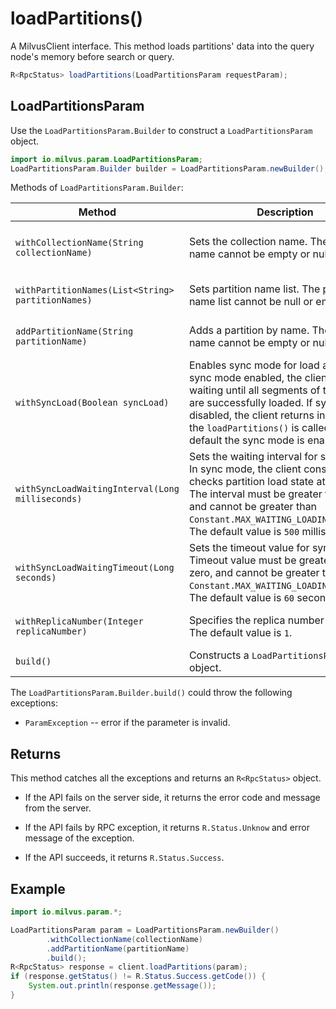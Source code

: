 # loadPartitions()

A MilvusClient interface. This method loads partitions' data into the query node's memory before search or query.

```Java
R<RpcStatus> loadPartitions(LoadPartitionsParam requestParam);
```

## LoadPartitionsParam

Use the `LoadPartitionsParam.Builder` to construct a `LoadPartitionsParam` object.

```Java
import io.milvus.param.LoadPartitionsParam;
LoadPartitionsParam.Builder builder = LoadPartitionsParam.newBuilder();
```

Methods of `LoadPartitionsParam.Builder`:

| Method                                            | Description                                                  | Parameters                                          |
| ------------------------------------------------- | ------------------------------------------------------------ | --------------------------------------------------- |
| `withCollectionName(String collectionName)`       | Sets the collection name. The collection name cannot be empty or null. | `collectionName`: Target collection name.           |
| `withPartitionNames(List<String> partitionNames)` | Sets partition name list. The partition name list cannot be null or empty. | `partitionNames`:  List of partition names.         |
| `addPartitionName(String partitionName)`          | Adds a partition by name. The partition name cannot be empty or null. | `partitionName`: Target partition name.             |
| `withSyncLoad(Boolean syncLoad)`                  | Enables sync mode for load action. With sync mode enabled, the client keeps waiting until all segments of the partition are successfully loaded. If sync mode is disabled, the client returns instantly after the `loadPartitions()` is called. By default the sync mode is enabled. | `syncLoad`: Set to True to enable the sync mode.    |
| `withSyncLoadWaitingInterval(Long milliseconds)`  | Sets the waiting interval for sync mode. In sync mode, the client constantly checks partition load state at intervals. The interval must be greater than zero, and cannot be greater than `Constant.MAX_WAITING_LOADING_INTERVAL`. The default value is `500` milliseconds. | `milliseconds`: Interval value (unit: millisecond). |
| `withSyncLoadWaitingTimeout(Long seconds)`        | Sets the timeout value for sync mode. Timeout value must be greater than zero, and cannot be greater than `Constant.MAX_WAITING_LOADING_TIMEOUT`. The default value is `60` seconds. | `seconds`: Timeout value (unit: second).            |
| `withReplicaNumber(Integer replicaNumber)`        | Specifies the replica number to load. The default value is `1`. | `replicaNumber`: Replica number.                    |
| `build()`                                         | Constructs a `LoadPartitionsParam` object.                   | N/A                                                 |

The `LoadPartitionsParam.Builder.build()` could throw the following exceptions:

- `ParamException` -- error if the parameter is invalid.

## Returns

This method catches all the exceptions and returns an `R<RpcStatus>` object.

- If the API fails on the server side, it returns the error code and message from the server.

- If the API fails by RPC exception, it returns `R.Status.Unknow` and error message of the exception.

- If the API succeeds, it returns `R.Status.Success`.

## Example

```Java
import io.milvus.param.*;

LoadPartitionsParam param = LoadPartitionsParam.newBuilder()
        .withCollectionName(collectionName)
        .addPartitionName(partitionName)
        .build();
R<RpcStatus> response = client.loadPartitions(param);
if (response.getStatus() != R.Status.Success.getCode()) {
    System.out.println(response.getMessage());
}
```


